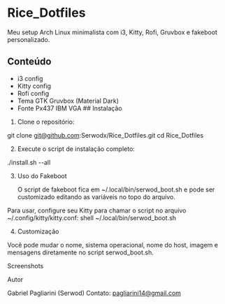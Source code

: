 # Rice_Dotfiles

Meu setup Arch Linux minimalista com i3, Kitty, Rofi, Gruvbox e fakeboot personalizado.

## Conteúdo

- i3 config  
- Kitty config  
- Rofi config  
- Tema GTK Gruvbox (Material Dark)  
- Fonte Px437 IBM VGA ## Instalação

1. Clone o repositório:

git clone git@github.com:Serwodx/Rice_Dotfiles.git
cd Rice_Dotfiles

2. Execute o script de instalação completo:

./install.sh --all

3. Uso do Fakeboot

   O script de fakeboot fica em ~/.local/bin/serwod_boot.sh e pode ser customizado editando as variáveis no topo do arquivo.

Para usar, configure seu Kitty para chamar o script no arquivo ~/.config/kitty/kitty.conf:
shell ~/.local/bin/serwod_boot.sh

4. Customização
   
Você pode mudar o nome, sistema operacional, nome do host, imagem e mensagens diretamente no script serwod_boot.sh.

Screenshots


Autor

Gabriel Pagliarini (Serwod)
Contato: pagliarini14@gmail.com

   
